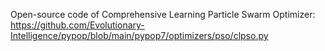 Open-source code of Comprehensive Learning Particle Swarm Optimizer: https://github.com/Evolutionary-Intelligence/pypop/blob/main/pypop7/optimizers/pso/clpso.py
